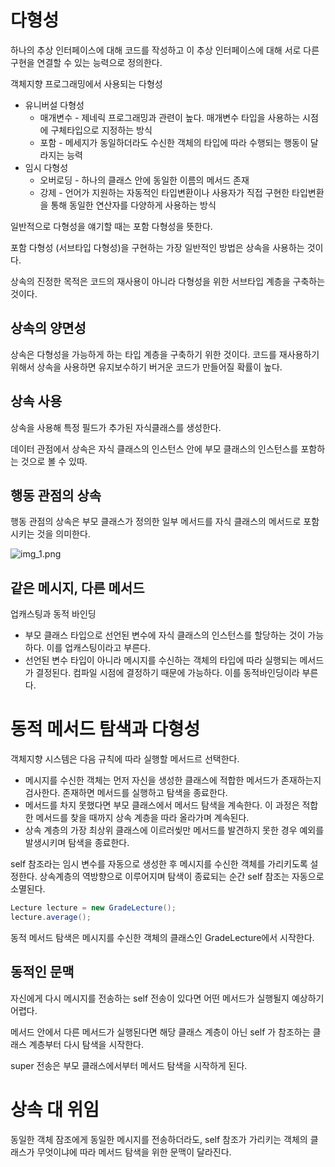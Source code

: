 # 다형성

하나의 추상 인터페이스에 대해 코드를 작성하고 이 추상 인터페이스에 대해 서로 다른 구현을 연결할 수 있는 능력으로 정의한다.

객체지향 프로그래밍에서 사용되는 다형성

- 유니버설 다형성
    - 매개변수 - 제네릭 프로그래밍과 관련이 높다. 매개변수 타입을 사용하는 시점에 구체타입으로 지정하는 방식
    - 포함 - 메세지가 동일하더라도 수신한 객체의 타입에 따라 수행되는 행동이 달라지는 능력
- 임시 다형성
    - 오버로딩 - 하나의 클래스 안에 동일한 이름의 메서드 존재
    - 강제 - 언어가 지원하는 자동적인 타입변환이나 사용자가 직접 구현한 타입변환을 통해 동일한 연산자를 다양하게 사용하는 방식

일반적으로 다형성을 얘기할 때는 포함 다형성을 뜻한다.

포함 다형성 (서브타입 다형성)을 구현하는 가장 일반적인 방법은 상속을 사용하는 것이다.

상속의 진정한 목적은 코드의 재사용이 아니라 다형성을 위한 서브타입 계층을 구축하는 것이다.

## 상속의 양면성

상속은 다형성을 가능하게 하는 타입 계층을 구축하기 위한 것이다. 코드를 재사용하기 위해서 상속을 사용하면 유지보수하기 버거운 코드가 만들어질 확률이 높다.

## 상속 사용

상속을 사용해 특정 필드가 추가된 자식클래스를 생성한다.

데이터 관점에서 상속은 자식 클래스의 인스턴스 안에 부모 클래스의 인스턴스를 포함하는 것으로 볼 수 있따.

## 행동 관점의 상속

행동 관점의 상속은 부모 클래스가 정의한 일부 메서드를 자식 클래스의 메서드로 포함시키는 것을 의미한다.

![img_1.png](img_1.png)

## 같은 메시지, 다른 메서드

업캐스팅과 동적 바인딩

- 부모 클래스 타입으로 선언된 변수에 자식 클래스의 인스턴스를 할당하는 것이 가능하다. 이를 업캐스팅이라고 부른다.
- 선언된 변수 타입이 아니라 메시지를 수신하는 객체의 타입에 따라 실행되는 메서드가 결정된다. 컴파일 시점에 결정하기 때문에 가능하다. 이를 동적바인딩이라 부른다.

# 동적 메서드 탐색과 다형성

객체지향 시스템은 다음 규칙에 따라 실행할 메서드르 선택한다.

- 메시지를 수신한 객체는 먼저 자신을 생성한 클래스에 적합한 메서드가 존재하는지 검사한다. 존재하면 메서드를 실행하고 탐색을 종료한다.
- 메서드를 차지 못했다면 부모 클래스에서 메서드 탐색을 계속한다. 이 과정은 적합한 메서드를 찾을 때까지 상속 계층을 따라 올라가며 계속된다.
- 상속 계층의 가장 최상위 클래스에 이르러씾만 메서드를 발견하지 못한 경우 예외를 발생시키며 탐색을 종료한다.

self 참조라는 임시 변수를 자동으로 생성한 후 메시지를 수신한 객체를 가리키도록 설정한다. 상속계층의 역방향으로 이루어지며 탐색이 종료되는 순간 self 참조는 자동으로 소멸된다.

```java
Lecture lecture = new GradeLecture();
lecture.average();
```

동적 메서드 탐색은 메시지를 수신한 객체의 클래스인 GradeLecture에서 시작한다.

## 동적인 문맥

자신에게 다시 메시지를 전송하는 self 전송이 있다면 어떤 메서드가 실행될지 예상하기 어렵다.

메서드 안에서 다른 메서드가 실행된다면 해당 클래스 계층이 아닌 self 가 참조하는 클래스 계층부터 다시 탐색을 시작한다.

super 전송은 부모 클래스에서부터 메서드 탐색을 시작하게 된다.

# 상속 대 위임

동일한 객체 잠조에게 동일한 메시지를 전송하더라도, self 참조가 가리키는 객체의 클래스가 무엇이냐에 따라 메서드 탐색을 위한 문맥이 달라진다.